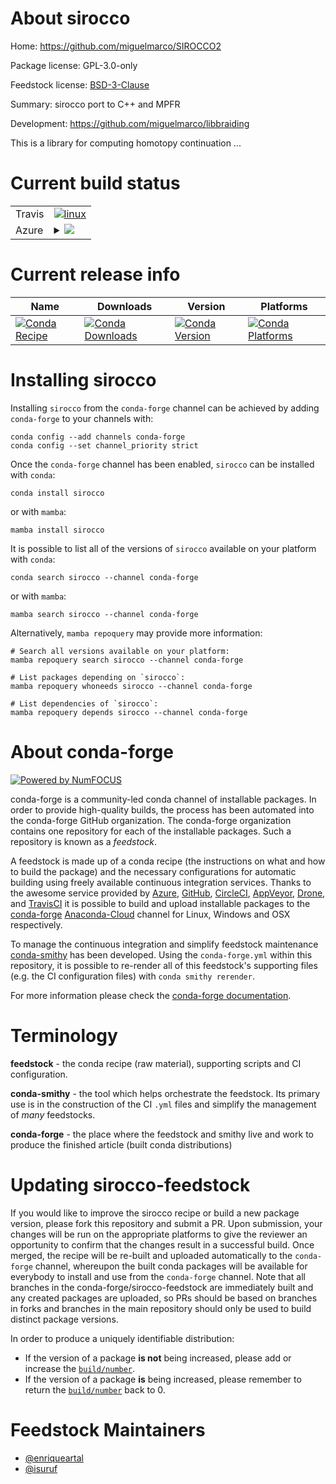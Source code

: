 About sirocco
=============

Home: https://github.com/miguelmarco/SIROCCO2

Package license: GPL-3.0-only

Feedstock license: [BSD-3-Clause](https://github.com/conda-forge/sirocco-feedstock/blob/prueba/LICENSE.txt)

Summary: sirocco port to C++ and MPFR

Development: https://github.com/miguelmarco/libbraiding

This is a library for computing homotopy continuation ...

Current build status
====================


<table><tr>
    <td>Travis</td>
    <td>
      <a href="https://app.travis-ci.com/conda-forge/sirocco-feedstock">
        <img alt="linux" src="https://img.shields.io/travis/com/conda-forge/sirocco-feedstock/prueba.svg?label=Linux">
      </a>
    </td>
  </tr>
    
  <tr>
    <td>Azure</td>
    <td>
      <details>
        <summary>
          <a href="https://dev.azure.com/conda-forge/feedstock-builds/_build/latest?definitionId=16872&branchName=prueba">
            <img src="https://dev.azure.com/conda-forge/feedstock-builds/_apis/build/status/sirocco-feedstock?branchName=prueba">
          </a>
        </summary>
        <table>
          <thead><tr><th>Variant</th><th>Status</th></tr></thead>
          <tbody><tr>
              <td>linux_64</td>
              <td>
                <a href="https://dev.azure.com/conda-forge/feedstock-builds/_build/latest?definitionId=16872&branchName=prueba">
                  <img src="https://dev.azure.com/conda-forge/feedstock-builds/_apis/build/status/sirocco-feedstock?branchName=prueba&jobName=linux&configuration=linux_64_" alt="variant">
                </a>
              </td>
            </tr><tr>
              <td>linux_aarch64</td>
              <td>
                <a href="https://dev.azure.com/conda-forge/feedstock-builds/_build/latest?definitionId=16872&branchName=prueba">
                  <img src="https://dev.azure.com/conda-forge/feedstock-builds/_apis/build/status/sirocco-feedstock?branchName=prueba&jobName=linux&configuration=linux_aarch64_" alt="variant">
                </a>
              </td>
            </tr><tr>
              <td>osx_64</td>
              <td>
                <a href="https://dev.azure.com/conda-forge/feedstock-builds/_build/latest?definitionId=16872&branchName=prueba">
                  <img src="https://dev.azure.com/conda-forge/feedstock-builds/_apis/build/status/sirocco-feedstock?branchName=prueba&jobName=osx&configuration=osx_64_" alt="variant">
                </a>
              </td>
            </tr>
          </tbody>
        </table>
      </details>
    </td>
  </tr>
</table>

Current release info
====================

| Name | Downloads | Version | Platforms |
| --- | --- | --- | --- |
| [![Conda Recipe](https://img.shields.io/badge/recipe-sirocco-green.svg)](https://anaconda.org/conda-forge/sirocco) | [![Conda Downloads](https://img.shields.io/conda/dn/conda-forge/sirocco.svg)](https://anaconda.org/conda-forge/sirocco) | [![Conda Version](https://img.shields.io/conda/vn/conda-forge/sirocco.svg)](https://anaconda.org/conda-forge/sirocco) | [![Conda Platforms](https://img.shields.io/conda/pn/conda-forge/sirocco.svg)](https://anaconda.org/conda-forge/sirocco) |

Installing sirocco
==================

Installing `sirocco` from the `conda-forge` channel can be achieved by adding `conda-forge` to your channels with:

```
conda config --add channels conda-forge
conda config --set channel_priority strict
```

Once the `conda-forge` channel has been enabled, `sirocco` can be installed with `conda`:

```
conda install sirocco
```

or with `mamba`:

```
mamba install sirocco
```

It is possible to list all of the versions of `sirocco` available on your platform with `conda`:

```
conda search sirocco --channel conda-forge
```

or with `mamba`:

```
mamba search sirocco --channel conda-forge
```

Alternatively, `mamba repoquery` may provide more information:

```
# Search all versions available on your platform:
mamba repoquery search sirocco --channel conda-forge

# List packages depending on `sirocco`:
mamba repoquery whoneeds sirocco --channel conda-forge

# List dependencies of `sirocco`:
mamba repoquery depends sirocco --channel conda-forge
```


About conda-forge
=================

[![Powered by
NumFOCUS](https://img.shields.io/badge/powered%20by-NumFOCUS-orange.svg?style=flat&colorA=E1523D&colorB=007D8A)](https://numfocus.org)

conda-forge is a community-led conda channel of installable packages.
In order to provide high-quality builds, the process has been automated into the
conda-forge GitHub organization. The conda-forge organization contains one repository
for each of the installable packages. Such a repository is known as a *feedstock*.

A feedstock is made up of a conda recipe (the instructions on what and how to build
the package) and the necessary configurations for automatic building using freely
available continuous integration services. Thanks to the awesome service provided by
[Azure](https://azure.microsoft.com/en-us/services/devops/), [GitHub](https://github.com/),
[CircleCI](https://circleci.com/), [AppVeyor](https://www.appveyor.com/),
[Drone](https://cloud.drone.io/welcome), and [TravisCI](https://travis-ci.com/)
it is possible to build and upload installable packages to the
[conda-forge](https://anaconda.org/conda-forge) [Anaconda-Cloud](https://anaconda.org/)
channel for Linux, Windows and OSX respectively.

To manage the continuous integration and simplify feedstock maintenance
[conda-smithy](https://github.com/conda-forge/conda-smithy) has been developed.
Using the ``conda-forge.yml`` within this repository, it is possible to re-render all of
this feedstock's supporting files (e.g. the CI configuration files) with ``conda smithy rerender``.

For more information please check the [conda-forge documentation](https://conda-forge.org/docs/).

Terminology
===========

**feedstock** - the conda recipe (raw material), supporting scripts and CI configuration.

**conda-smithy** - the tool which helps orchestrate the feedstock.
                   Its primary use is in the construction of the CI ``.yml`` files
                   and simplify the management of *many* feedstocks.

**conda-forge** - the place where the feedstock and smithy live and work to
                  produce the finished article (built conda distributions)


Updating sirocco-feedstock
==========================

If you would like to improve the sirocco recipe or build a new
package version, please fork this repository and submit a PR. Upon submission,
your changes will be run on the appropriate platforms to give the reviewer an
opportunity to confirm that the changes result in a successful build. Once
merged, the recipe will be re-built and uploaded automatically to the
`conda-forge` channel, whereupon the built conda packages will be available for
everybody to install and use from the `conda-forge` channel.
Note that all branches in the conda-forge/sirocco-feedstock are
immediately built and any created packages are uploaded, so PRs should be based
on branches in forks and branches in the main repository should only be used to
build distinct package versions.

In order to produce a uniquely identifiable distribution:
 * If the version of a package **is not** being increased, please add or increase
   the [``build/number``](https://docs.conda.io/projects/conda-build/en/latest/resources/define-metadata.html#build-number-and-string).
 * If the version of a package **is** being increased, please remember to return
   the [``build/number``](https://docs.conda.io/projects/conda-build/en/latest/resources/define-metadata.html#build-number-and-string)
   back to 0.

Feedstock Maintainers
=====================

* [@enriqueartal](https://github.com/enriqueartal/)
* [@isuruf](https://github.com/isuruf/)

